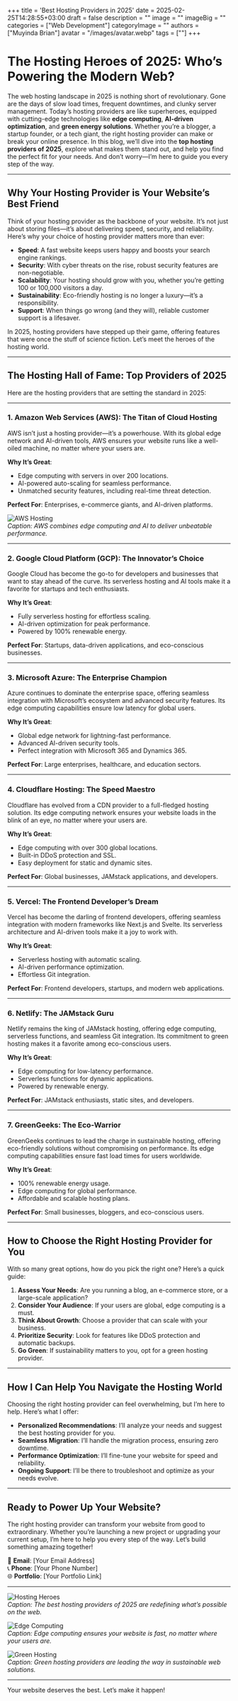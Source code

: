 +++
title = 'Best Hosting Providers in 2025'
date = 2025-02-25T14:28:55+03:00
draft = false
description = ""
image = ""
imageBig = ""
categories = ["Web Development"]
categoryImage = ""
authors = ["Muyinda Brian"]
avatar = "/images/avatar.webp"
tags = [""]
+++

# The Hosting Heroes of 2025: Who’s Powering the Modern Web?

The web hosting landscape in 2025 is nothing short of revolutionary. Gone are the days of slow load times, frequent downtimes, and clunky server management. Today’s hosting providers are like superheroes, equipped with cutting-edge technologies like **edge computing**, **AI-driven optimization**, and **green energy solutions**. Whether you’re a blogger, a startup founder, or a tech giant, the right hosting provider can make or break your online presence. In this blog, we’ll dive into the **top hosting providers of 2025**, explore what makes them stand out, and help you find the perfect fit for your needs. And don’t worry—I’m here to guide you every step of the way.

---

## Why Your Hosting Provider is Your Website’s Best Friend

Think of your hosting provider as the backbone of your website. It’s not just about storing files—it’s about delivering speed, security, and reliability. Here’s why your choice of hosting provider matters more than ever:

- **Speed**: A fast website keeps users happy and boosts your search engine rankings.  
- **Security**: With cyber threats on the rise, robust security features are non-negotiable.  
- **Scalability**: Your hosting should grow with you, whether you’re getting 100 or 100,000 visitors a day.  
- **Sustainability**: Eco-friendly hosting is no longer a luxury—it’s a responsibility.  
- **Support**: When things go wrong (and they will), reliable customer support is a lifesaver.  

In 2025, hosting providers have stepped up their game, offering features that were once the stuff of science fiction. Let’s meet the heroes of the hosting world.

---

## The Hosting Hall of Fame: Top Providers of 2025

Here are the hosting providers that are setting the standard in 2025:

---

### 1. **Amazon Web Services (AWS): The Titan of Cloud Hosting**
AWS isn’t just a hosting provider—it’s a powerhouse. With its global edge network and AI-driven tools, AWS ensures your website runs like a well-oiled machine, no matter where your users are.

**Why It’s Great**:
- Edge computing with servers in over 200 locations.  
- AI-powered auto-scaling for seamless performance.  
- Unmatched security features, including real-time threat detection.  

**Perfect For**: Enterprises, e-commerce giants, and AI-driven platforms.

![AWS Hosting](https://via.placeholder.com/800x400)  
*Caption: AWS combines edge computing and AI to deliver unbeatable performance.*

---

### 2. **Google Cloud Platform (GCP): The Innovator’s Choice**
Google Cloud has become the go-to for developers and businesses that want to stay ahead of the curve. Its serverless hosting and AI tools make it a favorite for startups and tech enthusiasts.

**Why It’s Great**:
- Fully serverless hosting for effortless scaling.  
- AI-driven optimization for peak performance.  
- Powered by 100% renewable energy.  

**Perfect For**: Startups, data-driven applications, and eco-conscious businesses.

---

### 3. **Microsoft Azure: The Enterprise Champion**
Azure continues to dominate the enterprise space, offering seamless integration with Microsoft’s ecosystem and advanced security features. Its edge computing capabilities ensure low latency for global users.

**Why It’s Great**:
- Global edge network for lightning-fast performance.  
- Advanced AI-driven security tools.  
- Perfect integration with Microsoft 365 and Dynamics 365.  

**Perfect For**: Large enterprises, healthcare, and education sectors.

---

### 4. **Cloudflare Hosting: The Speed Maestro**
Cloudflare has evolved from a CDN provider to a full-fledged hosting solution. Its edge computing network ensures your website loads in the blink of an eye, no matter where your users are.

**Why It’s Great**:
- Edge computing with over 300 global locations.  
- Built-in DDoS protection and SSL.  
- Easy deployment for static and dynamic sites.  

**Perfect For**: Global businesses, JAMstack applications, and developers.

---

### 5. **Vercel: The Frontend Developer’s Dream**
Vercel has become the darling of frontend developers, offering seamless integration with modern frameworks like Next.js and Svelte. Its serverless architecture and AI-driven tools make it a joy to work with.

**Why It’s Great**:
- Serverless hosting with automatic scaling.  
- AI-driven performance optimization.  
- Effortless Git integration.  

**Perfect For**: Frontend developers, startups, and modern web applications.

---

### 6. **Netlify: The JAMstack Guru**
Netlify remains the king of JAMstack hosting, offering edge computing, serverless functions, and seamless Git integration. Its commitment to green hosting makes it a favorite among eco-conscious users.

**Why It’s Great**:
- Edge computing for low-latency performance.  
- Serverless functions for dynamic applications.  
- Powered by renewable energy.  

**Perfect For**: JAMstack enthusiasts, static sites, and developers.

---

### 7. **GreenGeeks: The Eco-Warrior**
GreenGeeks continues to lead the charge in sustainable hosting, offering eco-friendly solutions without compromising on performance. Its edge computing capabilities ensure fast load times for users worldwide.

**Why It’s Great**:
- 100% renewable energy usage.  
- Edge computing for global performance.  
- Affordable and scalable hosting plans.  

**Perfect For**: Small businesses, bloggers, and eco-conscious users.

---

## How to Choose the Right Hosting Provider for You

With so many great options, how do you pick the right one? Here’s a quick guide:

1. **Assess Your Needs**: Are you running a blog, an e-commerce store, or a large-scale application?  
2. **Consider Your Audience**: If your users are global, edge computing is a must.  
3. **Think About Growth**: Choose a provider that can scale with your business.  
4. **Prioritize Security**: Look for features like DDoS protection and automatic backups.  
5. **Go Green**: If sustainability matters to you, opt for a green hosting provider.  

---

## How I Can Help You Navigate the Hosting World

Choosing the right hosting provider can feel overwhelming, but I’m here to help. Here’s what I offer:

- **Personalized Recommendations**: I’ll analyze your needs and suggest the best hosting provider for you.  
- **Seamless Migration**: I’ll handle the migration process, ensuring zero downtime.  
- **Performance Optimization**: I’ll fine-tune your website for speed and reliability.  
- **Ongoing Support**: I’ll be there to troubleshoot and optimize as your needs evolve.  

---

## Ready to Power Up Your Website?

The right hosting provider can transform your website from good to extraordinary. Whether you’re launching a new project or upgrading your current setup, I’m here to help you every step of the way. Let’s build something amazing together!  

📧 **Email**: [Your Email Address]  
📞 **Phone**: [Your Phone Number]  
🌐 **Portfolio**: [Your Portfolio Link]  

---

![Hosting Heroes](https://via.placeholder.com/800x400)  
*Caption: The best hosting providers of 2025 are redefining what’s possible on the web.*

![Edge Computing](https://via.placeholder.com/800x400)  
*Caption: Edge computing ensures your website is fast, no matter where your users are.*

![Green Hosting](https://via.placeholder.com/800x400)  
*Caption: Green hosting providers are leading the way in sustainable web solutions.*

---

Your website deserves the best. Let’s make it happen!  